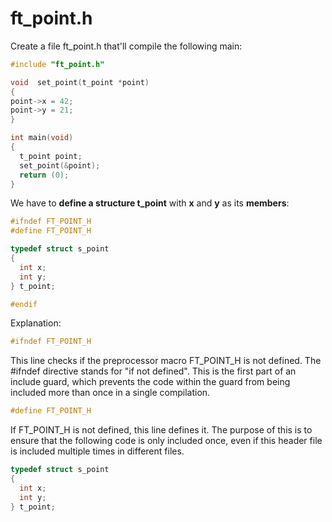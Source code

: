 # ft_point.h
Create a file ft_point.h that'll compile the following main:
```c
#include "ft_point.h"

void  set_point(t_point *point)
{
point->x = 42;
point->y = 21;
}

int main(void)
{
  t_point point;
  set_point(&point);
  return (0);
}
```
We have to **define a structure t_point** with **x** and **y** as its **members**:
```c
#ifndef FT_POINT_H
#define FT_POINT_H

typedef struct s_point
{
  int x;
  int y;
} t_point;

#endif
```

Explanation:
```c
#ifndef FT_POINT_H
```
This line checks if the preprocessor macro FT_POINT_H is not defined. The #ifndef directive stands for "if not defined". 
This is the first part of an include guard, which prevents the code within the guard from being included more than once in a single compilation.
```c
#define FT_POINT_H
```
If FT_POINT_H is not defined, this line defines it. 
The purpose of this is to ensure that the following code is only included once, even if this header file is included multiple times in different files.
```c
typedef struct s_point
{
  int x;
  int y;
} t_point;
```
